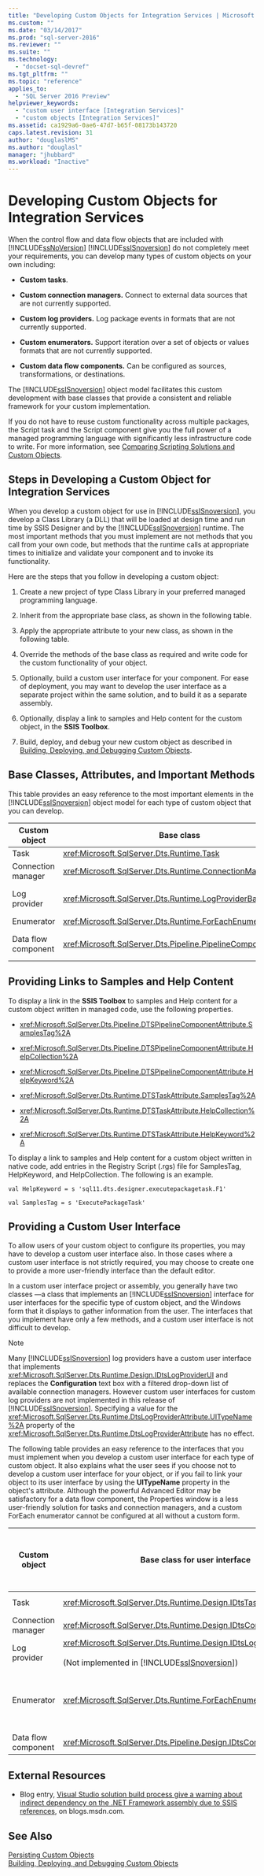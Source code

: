 ```yaml
---
title: "Developing Custom Objects for Integration Services | Microsoft Docs"
ms.custom: ""
ms.date: "03/14/2017"
ms.prod: "sql-server-2016"
ms.reviewer: ""
ms.suite: ""
ms.technology: 
  - "docset-sql-devref"
ms.tgt_pltfrm: ""
ms.topic: "reference"
applies_to: 
  - "SQL Server 2016 Preview"
helpviewer_keywords: 
  - "custom user interface [Integration Services]"
  - "custom objects [Integration Services]"
ms.assetid: ca1929a6-0ae6-47d7-b65f-08173b143720
caps.latest.revision: 31
author: "douglaslMS"
ms.author: "douglasl"
manager: "jhubbard"
ms.workload: "Inactive"
---
```

# Developing Custom Objects for Integration Services
  When the control flow and data flow objects that are included with [!INCLUDE[ssNoVersion](../../includes/ssnoversion-md.md)] [!INCLUDE[ssISnoversion](../../includes/ssisnoversion-md.md)] do not completely meet your requirements, you can develop many types of custom objects on your own including:  
  
-   **Custom tasks**.  
  
-   **Custom connection managers.** Connect to external data sources that are not currently supported.  
  
-   **Custom log providers.** Log package events in formats that are not currently supported.  
  
-   **Custom enumerators.** Support iteration over a set of objects or values formats that are not currently supported.  
  
-   **Custom data flow components.** Can be configured as sources, transformations, or destinations.  
  
 The [!INCLUDE[ssISnoversion](../../includes/ssisnoversion-md.md)] object model facilitates this custom development with base classes that provide a consistent and reliable framework for your custom implementation.  
  
 If you do not have to reuse custom functionality across multiple packages, the Script task and the Script component give you the full power of a managed programming language with significantly less infrastructure code to write. For more information, see [Comparing Scripting Solutions and Custom Objects](../../integration-services/extending-packages-scripting/comparing-scripting-solutions-and-custom-objects.md).  
  
## Steps in Developing a Custom Object for Integration Services  
 When you develop a custom object for use in [!INCLUDE[ssISnoversion](../../includes/ssisnoversion-md.md)], you develop a Class Library (a DLL) that will be loaded at design time and run time by SSIS Designer and by the [!INCLUDE[ssISnoversion](../../includes/ssisnoversion-md.md)] runtime. The most important methods that you must implement are not methods that you call from your own code, but methods that the runtime calls at appropriate times to initialize and validate your component and to invoke its functionality.  
  
 Here are the steps that you follow in developing a custom object:  
  
1.  Create a new project of type Class Library in your preferred managed programming language.  
  
2.  Inherit from the appropriate base class, as shown in the following table.  
  
3.  Apply the appropriate attribute to your new class, as shown in the following table.  
  
4.  Override the methods of the base class as required and write code for the custom functionality of your object.  
  
5.  Optionally, build a custom user interface for your component. For ease of deployment, you may want to develop the user interface as a separate project within the same solution, and to build it as a separate assembly.  
  
6.  Optionally, display a link to samples and Help content for the custom object, in the **SSIS Toolbox**.  
  
7.  Build, deploy, and debug your new custom object as described in [Building, Deploying, and Debugging Custom Objects](../../integration-services/extending-packages-custom-objects/building-deploying-and-debugging-custom-objects.md).  
  
## Base Classes, Attributes, and Important Methods  
 This table provides an easy reference to the most important elements in the [!INCLUDE[ssISnoversion](../../includes/ssisnoversion-md.md)] object model for each type of custom object that you can develop.  
  
|Custom object|Base class|Attribute|Important methods|  
|-------------------|----------------|---------------|-----------------------|  
|Task|<xref:Microsoft.SqlServer.Dts.Runtime.Task>|<xref:Microsoft.SqlServer.Dts.Runtime.DtsTaskAttribute>|<xref:Microsoft.SqlServer.Dts.Runtime.Task.Execute%2A>|  
|Connection manager|<xref:Microsoft.SqlServer.Dts.Runtime.ConnectionManagerBase>|<xref:Microsoft.SqlServer.Dts.Runtime.DtsConnectionAttribute>|<xref:Microsoft.SqlServer.Dts.Runtime.ConnectionManagerBase.AcquireConnection%2A>, <xref:Microsoft.SqlServer.Dts.Runtime.ConnectionManagerBase.ReleaseConnection%2A>|  
|Log provider|<xref:Microsoft.SqlServer.Dts.Runtime.LogProviderBase>|<xref:Microsoft.SqlServer.Dts.Runtime.DtsLogProviderAttribute>|<xref:Microsoft.SqlServer.Dts.Runtime.LogProviderBase.OpenLog%2A>, <xref:Microsoft.SqlServer.Dts.Runtime.LogProviderBase.Log%2A>, <xref:Microsoft.SqlServer.Dts.Runtime.LogProviderBase.CloseLog%2A>|  
|Enumerator|<xref:Microsoft.SqlServer.Dts.Runtime.ForEachEnumerator>|<xref:Microsoft.SqlServer.Dts.Runtime.DtsForEachEnumeratorAttribute>|<xref:Microsoft.SqlServer.Dts.Runtime.ForEachEnumerator.GetEnumerator%2A>|  
|Data flow component|<xref:Microsoft.SqlServer.Dts.Pipeline.PipelineComponent>|<xref:Microsoft.SqlServer.Dts.Pipeline.DtsPipelineComponentAttribute>|<xref:Microsoft.SqlServer.Dts.Pipeline.PipelineComponent.ProvideComponentProperties%2A>, <xref:Microsoft.SqlServer.Dts.Pipeline.PipelineComponent.PrimeOutput%2A>, <xref:Microsoft.SqlServer.Dts.Pipeline.PipelineComponent.ProcessInput%2A>|  
  
## Providing Links to Samples and Help Content  
 To display a link in the **SSIS Toolbox** to samples and Help content for a custom object written in managed code, use the following properties.  
  
-   <xref:Microsoft.SqlServer.Dts.Pipeline.DTSPipelineComponentAttribute.SamplesTag%2A>  
  
-   <xref:Microsoft.SqlServer.Dts.Pipeline.DTSPipelineComponentAttribute.HelpCollection%2A>  
  
-   <xref:Microsoft.SqlServer.Dts.Pipeline.DTSPipelineComponentAttribute.HelpKeyword%2A>  
  
-   <xref:Microsoft.SqlServer.Dts.Runtime.DTSTaskAttribute.SamplesTag%2A>  
  
-   <xref:Microsoft.SqlServer.Dts.Runtime.DTSTaskAttribute.HelpCollection%2A>  
  
-   <xref:Microsoft.SqlServer.Dts.Runtime.DTSTaskAttribute.HelpKeyword%2A>  
  
 To display a link to samples and Help content for a custom object written in native code, add entries in the Registry Script (.rgs) file for SamplesTag, HelpKeyword, and HelpCollection. The following is an example.  
  
 `val HelpKeyword = s 'sql11.dts.designer.executepackagetask.F1'`  
  
 `val SamplesTag = s 'ExecutePackageTask'`  
  
## Providing a Custom User Interface  
 To allow users of your custom object to configure its properties, you may have to develop a custom user interface also. In those cases where a custom user interface is not strictly required, you may choose to create one to provide a more user-friendly interface than the default editor.  
  
 In a custom user interface project or assembly, you generally have two classes —a class that implements an [!INCLUDE[ssISnoversion](../../includes/ssisnoversion-md.md)] interface for user interfaces for the specific type of custom object, and the Windows form that it displays to gather information from the user. The interfaces that you implement have only a few methods, and a custom user interface is not difficult to develop.  
  
> [!NOTE]  
>  Many [!INCLUDE[ssISnoversion](../../includes/ssisnoversion-md.md)] log providers have a custom user interface that implements <xref:Microsoft.SqlServer.Dts.Runtime.Design.IDtsLogProviderUI> and replaces the **Configuration** text box with a filtered drop-down list of available connection managers. However custom user interfaces for custom log providers are not implemented in this release of [!INCLUDE[ssISnoversion](../../includes/ssisnoversion-md.md)]. Specifying a value for the <xref:Microsoft.SqlServer.Dts.Runtime.DtsLogProviderAttribute.UITypeName%2A> property of the <xref:Microsoft.SqlServer.Dts.Runtime.DtsLogProviderAttribute> has no effect.  
  
 The following table provides an easy reference to the interfaces that you must implement when you develop a custom user interface for each type of custom object. It also explains what the user sees if you choose not to develop a custom user interface for your object, or if you fail to link your object to its user interface by using the **UITypeName** property in the object's attribute. Although the powerful Advanced Editor may be satisfactory for a data flow component, the Properties window is a less user-friendly solution for tasks and connection managers, and a custom ForEach enumerator cannot be configured at all without a custom form.  
  
|Custom object|Base class for user interface|Default editing behavior if no custom user interface is provided|  
|-------------------|-----------------------------------|----------------------------------------------------------------------|  
|Task|<xref:Microsoft.SqlServer.Dts.Runtime.Design.IDtsTaskUI>|Properties window only|  
|Connection manager|<xref:Microsoft.SqlServer.Dts.Runtime.Design.IDtsConnectionManagerUI>|Properties window only|  
|Log provider|<xref:Microsoft.SqlServer.Dts.Runtime.Design.IDtsLogProviderUI><br /><br /> (Not implemented in [!INCLUDE[ssISnoversion](../../includes/ssisnoversion-md.md)])|Text box in **Configuration** column|  
|Enumerator|<xref:Microsoft.SqlServer.Dts.Runtime.ForEachEnumeratorUI>|Properties window only. Enumerator Configuration area of editor is empty.|  
|Data flow component|<xref:Microsoft.SqlServer.Dts.Pipeline.Design.IDtsComponentUI>|Advanced Editor|  
  
## External Resources  
  
-   Blog entry, [Visual Studio solution build process give a warning about indirect dependency on the .NET Framework assembly due to SSIS references](http://go.microsoft.com/fwlink/?LinkId=215662), on blogs.msdn.com.  
  
## See Also  
 [Persisting Custom Objects](../../integration-services/extending-packages-custom-objects/persisting-custom-objects.md)   
 [Building, Deploying, and Debugging Custom Objects](../../integration-services/extending-packages-custom-objects/building-deploying-and-debugging-custom-objects.md)  
  
  
